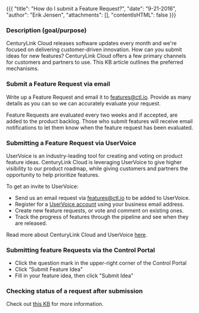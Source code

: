 {{{
  "title": "How do I submit a Feature Request?",
  "date": "9-21-2016",
  "author": "Erik Jensen",
  "attachments": [],
  "contentIsHTML": false
}}}

### Description (goal/purpose)

CenturyLink Cloud releases software updates every month and we're focused on delivering customer-driven innovation. How can you submit ideas for new features? CenturyLink Cloud offers a few primary channels for customers and partners to use. This KB article outlines the preferred mechanisms.

### Submit a Feature Request via email

Write up a Feature Request and email it to [features@ctl.io](mailto:features@ctl.io). Provide as many details as you can so  we can accurately evaluate your request.

Feature Requests are evaluated every two weeks and if accepted, are added to the product backlog. Those who submit features will receive email notifications to let them know when the feature request has been evaluated.

### Submitting a Feature Request via UserVoice

UserVoice is an industry-leading tool for creating and voting on product feature ideas. CenturyLink Cloud is leveraging UserVoice to give higher visibility to our product roadmap, while giving customers and partners the opportunity to help prioritize features.

To get an invite to UserVoice:

* Send us an email request via [features@ctl.io](mailto:features@ctl.io) to be added to UserVoice.
* Register for a [UserVoice account](../Support/uservoice-frequently-asked-questions.md) using your business email address.
* Create new feature requests, or vote and comment on existing ones.
* Track the progress of features through the pipeline and see when they are released.

Read more about CenturyLink Cloud and UserVoice [here](../Support/uservoice-frequently-asked-questions.md).

### Submitting feature Requests via the Control Portal

* Click the question mark in the upper-right corner of the Control Portal
* Click “Submit Feature Idea"
* Fill in your feature idea, then click "Submit Idea"

### Checking status of a request after submission

Check out [this KB](../Support/i-just-submitted-a-feature-request-now-what.md) for more information.

